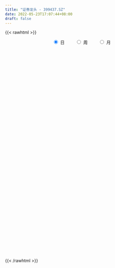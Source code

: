 ```yaml
---
title: "证券龙头 - 399437.SZ"
date: 2022-05-23T17:07:44+08:00
draft: false
---
```

{{< rawhtml >}}
    <div style="text-align: center">
        <label style="padding: 1rem;"><input style="margin-right: .5rem" type="radio" name="period" value="D" checked onclick="period_change(this)">日</label>
        <label style="padding: 1rem;"><input style="margin-right: .5rem" type="radio" name="period" value="W" onclick="period_change(this)">周</label>
        <label style="padding: 1rem;"><input style="margin-right: .5rem" type="radio" name="period" value="M" onclick="period_change(this)">月</label>
    </div>
    <div id="chart" style="height: 700px;"></div> 
    <script type="text/javascript">
        const D_v = [8968914.0,8289925.0,35845550.0,25135401.0,13879058.0,12384240.0,17373829.0,12715358.0,18247533.0,35932507.0,35433615.0,24171256.0,32696613.0,23789892.0,20826116.0,18268294.0,17825425.0,25461606.0,18700272.0,20130396.0,16063697.0,16022268.0,19989700.0,14502816.0,16221801.0,14226051.0,14693917.0,13289954.0,11468484.0,14119418.0,15115569.0,29184438.0,18382728.0,13934088.0,14641960.0,21763353.0,17193604.0,11204890.0,10997574.0,10505701.0,12392228.0,10515135.0,20800922.0,12986890.0,13771783.0,15148647.0,16569323.0,12815995.0,9328710.0,15678904.0,19015336.0,29146221.0,26889872.0,21262306.0,16997322.0,17379963.0,13837701.0,24875657.0,24553485.0,15547884.0,13675628.0,11809294.0,21257581.0,21384670.0,18891441.0,12971030.0,12408320.0,20676691.0,32742289.0,52985232.0,54185672.0,36844753.0,33536082.0,41140164.0,28922585.0,27567883.0,21992649.0,25164563.0,34195371.0,54266678.0,46959344.0,56760878.0,49972201.0,51341902.0,48547050.0,39097067.0,52230068.0,33342875.0,34224442.0,25491451.0,27746509.0,22218125.0,18006385.0,23676703.0,19686783.0,23906119.0,18790490.0,20085261.0,14837361.0,14716259.0,12864776.0,19049136.0,11432655.0,9573587.0,11921634.0,10675384.0,14177278.0,11011024.0,14199567.0,11888392.0,18678744.0,12869699.0,15566082.0,13103420.0,19510856.0,16890832.0,17629066.0,10812323.0,11213768.0,11783772.0,11703750.0,13143555.0,12264212.0,24622625.0,14864230.0,12986501.0,14409325.0,9518408.0,9959144.0,17045038.0,16650142.0,19438097.0,13291956.0,11308632.0,10097041.0,11158741.0,10782870.0,13296867.0,17046192.0,15253629.0,34906464.0,22397302.0,21334967.0,38196235.0,26652790.0,30129241.0,17247803.0,15391303.0,13808762.0,17107840.0,15901665.0,17647774.0,11998055.0,12722028.0,12057875.0,8928687.0,11677051.0,10682976.0,18158415.0,14261114.0,13762662.0,15530479.0,17913217.0,13569361.0,10698830.0,11984474.0,10430911.0,13005538.0,16500517.0,11277595.0,12960569.0,12526366.0,20663051.0,12518819.0,10747679.0,13340807.0,12742317.0,14258016.0,13467543.0,11750523.0,12933986.0,10283115.0,9726225.0,13410690.0,20288505.0,10118242.0,8664650.0,8852269.0,8560768.0,11450983.0,12950725.0,11722469.0,17013629.0,11023162.0,10388261.0,11177115.0,7683437.0,8498038.0,9866988.0,12640246.0,14018625.0,18599634.0,13843702.0,19735783.0,15377431.0,21172079.0,29298293.0,27043758.0,16610626.0,15089776.0,11397109.0,9761793.0,10458754.0,10359503.0,10280984.0,8972848.0,20022171.0,13833189.0,17483218.0,14318726.0,13859732.0,14064369.0,14478750.0,20193181.0,17696689.0,18378778.0,15804355.0,16355435.0,13060664.0,13637102.0,16170555.0,13649047.0,19980290.0,21652970.0,18503781.0,14745504.0,23917802.0,14956295.0,11699931.0,7377993.0,12577186.0,18349426.0,10721511.0,9666039.0,9415069.0,8389560.0,11824000.0,9953778.0,15580296.0,11764615.0]
const D_histogram = [0.0,-1.9404781766,25.1127356756,33.9428800205,37.5809817113,37.2899641988,39.3496321739,31.3828479859,32.2754389399,48.3139925905,54.48217864,55.1634478847,58.4636409771,57.3655534451,45.4754351167,26.7393152325,11.6642356087,3.7004646285,-0.0724182721,-2.9708620916,-10.9692876381,-14.9843748365,-24.2376390692,-36.5141602092,-46.7654558291,-50.3537782908,-47.4792658503,-44.5485330614,-41.6625814127,-36.2090835989,-29.652638254,-12.2051475157,-5.1488218059,-6.8312763864,-3.406072501,-11.7734738321,-28.5869404169,-38.1460108147,-39.9047703717,-38.5428230992,-36.8730458236,-32.8193263954,-19.2821364911,-11.9796170148,-11.3330325782,-4.4756851682,0.2598901905,2.4749708766,2.32313222,7.8394461279,18.0564681593,25.5011896986,17.4122505646,-2.0206113857,-17.6346725115,-21.377446788,-30.9337168167,-19.9951843482,-9.8803318244,-2.5549030293,-4.6569957948,-4.8966140298,4.6954320756,16.780331061,20.2142158795,19.1320408402,17.6551077933,19.2541968551,16.709422748,42.2185700317,48.8448961757,48.3498606994,46.8781157295,54.0178198942,47.6058793782,33.8039702361,21.2967076304,4.1902977423,2.1380563488,16.3373373067,31.6561775748,33.8247092538,45.6861972864,61.8464280545,67.6132578347,62.3443259864,60.3598163803,56.0716450559,34.0679084276,14.9002305467,-10.4808323684,-20.9450442406,-31.3562155338,-32.5022533466,-39.5869313186,-55.5231291063,-56.502843865,-62.9549772762,-65.7010728154,-59.8633878759,-57.0851968034,-66.571084161,-68.5259480997,-66.9857263201,-63.1935514968,-56.7714502517,-47.3060129664,-39.9012080083,-31.9531187106,-24.4043031263,-10.5490878303,-6.3487232312,-14.2348425163,-21.1845695098,-21.0027615278,-17.4673086541,-22.6582452099,-23.5048838903,-22.167348692,-20.6562607739,-13.9880669035,-5.1142786291,-0.1757071993,16.9224866398,25.4366522568,27.4090063127,21.4073128951,16.6133290628,8.5186200682,11.9057459844,16.6287373331,20.4537199194,21.1254737216,18.5339119072,13.1556839167,5.6568039865,1.1187531183,4.2572014157,10.4609738346,16.4946657839,26.3607823262,32.6920204647,40.8244746517,52.095907055,49.5339422096,48.3383951553,42.5054967156,37.9647745412,36.2153738675,26.8403281894,12.0104817049,6.1003073929,-2.6810018496,-8.4131974545,-15.4314649757,-18.5187452809,-16.4966701978,-20.8785735189,-15.3981673501,-11.0209554031,-10.3767388528,-14.5692520483,-26.0790421088,-30.9131246466,-32.6239784851,-32.3405843258,-28.9557603817,-28.4119192285,-37.882953733,-37.8404941259,-33.7292071595,-27.4868516331,-14.3844570673,-9.6014267912,-8.3464700176,-17.4902117032,-14.9119882738,-21.4734825515,-28.0226457033,-23.528801088,-13.7096306359,-5.5069112029,0.6007872248,5.4066376128,-11.0540697372,-19.5750935296,-22.806592948,-26.0683385604,-24.4538120717,-22.5015822655,-26.9826235497,-22.1663752083,-28.2120005755,-28.992706708,-27.5744235818,-20.3393264207,-15.598848174,-10.6496213299,-11.2054327351,-19.9081169004,-30.8419107096,-44.4756611771,-49.2884424344,-41.1496983491,-37.8875608651,-44.3093600572,-22.4860653336,-6.5767619182,9.7176163089,15.4713432714,20.5533716329,24.4846710162,23.8740011098,19.5238108662,18.7743510432,15.5923234494,28.4526493011,32.9659644487,41.5212867612,46.1830101458,40.8378003038,41.9354900373,30.4383941966,34.0707032044,31.3527000138,35.0553133902,34.9066277009,24.5863771115,14.4272511691,1.6793369041,-5.7356654464,-8.2945166949,-20.6634710809,-39.3342432238,-42.7039807926,-47.4668414321,-31.9382928597,-25.4544376003,-27.4801729834,-25.3955661213,-16.9814109384,-6.8327007015,1.1084667549,9.6500171565,12.5645344719,17.0957188383,22.1339073751,24.3126878279,31.5209323003,36.7903652634]
const D_fast = [0.0,-2.4255977208,30.9058000503,48.2216644003,61.255011519,70.2864850562,82.1835610748,82.0624888833,91.0239395722,119.1409913704,138.9297220799,153.4018532958,171.3179566325,184.5612574618,184.0399979125,171.9887068364,159.8296861149,152.7910312918,149.0000438231,145.3588844808,134.6181370247,126.8569561172,111.5442821172,90.1392209249,68.1965613478,52.0197943133,43.0244902913,34.8180898149,27.2883961104,23.6896230244,22.8329088058,37.2291126652,42.9982329235,39.6079592464,42.1816450066,30.8708752175,6.9106735284,-12.1848995731,-23.919851723,-32.1936102253,-39.7420944055,-43.8932065763,-35.1765507947,-30.8689355721,-33.0556092801,-27.317183162,-22.5166352558,-19.6828118505,-19.2538674521,-11.7776920122,2.953447059,16.773466023,13.0375895301,-6.9004252667,-26.9231545204,-36.0102904938,-53.2999897267,-47.3602533452,-39.7154837775,-33.0287807398,-36.295122454,-37.7588941964,-26.9929900721,-10.7130083214,-2.2255695331,1.4752656376,4.4121095391,10.8247478147,12.4573293945,48.5211191862,67.3586693742,78.9510990727,89.1988830351,109.8430421734,115.3325715019,109.9816549189,102.7985692208,86.7397337683,85.2220064619,103.5056217466,126.7385064084,137.3632154008,160.646252755,192.2680905368,214.9382347756,225.255384424,238.3608289129,248.0905688525,234.603809331,219.1611890868,191.1599180797,175.4594451473,157.2092199706,147.9376188211,130.9562080195,101.1392279552,86.0338022302,63.8429245,44.671560757,35.5433987275,24.0502905992,-2.0783677987,-21.1647187624,-36.3709285628,-48.3771416137,-56.1479029315,-58.5089688878,-61.0794659318,-61.1196563117,-59.671916509,-48.4539731706,-45.8407893793,-57.2856192935,-69.5314886645,-74.6003710644,-75.4317453542,-86.2872432125,-93.0101028655,-97.2144048401,-100.8673821155,-97.696204971,-90.1009863539,-85.2063417239,-63.8775262249,-49.0041975436,-40.1795919096,-40.8294571034,-41.47010867,-47.4351626476,-41.0716002352,-32.1914245533,-23.2530119871,-17.2998897545,-15.2579735921,-17.3472806034,-23.4319595371,-27.6903221257,-23.4875734743,-14.6685575967,-4.5111992015,11.9451129224,26.4493561771,44.787929027,69.083338194,78.904858901,89.7939106355,94.5873863747,99.5378578356,106.8423006287,104.177336998,92.3501109397,87.965013476,78.513453771,70.6779588025,59.8018250374,52.0848584119,49.9827659457,40.3812192448,42.0120835761,43.6340566724,41.6840885094,33.8492623018,15.8197117141,3.2573480147,-6.6095004451,-14.4112523672,-18.2653685185,-24.8245071725,-43.7662801102,-53.1839440345,-57.5049588581,-58.1343162399,-48.6280359409,-46.2453623626,-47.0770230934,-60.5933177048,-61.7430913439,-73.6729562595,-87.2277808371,-88.6161364938,-82.2243737006,-75.3983820684,-69.1404868344,-62.9829770433,-82.2072018275,-95.6219990023,-104.5551466578,-114.3339769102,-118.8329034395,-122.5060691996,-133.7327663712,-134.458111832,-147.556737343,-155.5856201525,-161.0609429218,-158.9106773659,-158.0699111626,-155.7830896511,-159.14025924,-172.8199726304,-191.464244117,-216.2169098787,-233.3518017447,-235.5004822466,-241.7102349789,-259.2093741854,-243.0075957951,-228.7424828593,-210.018700555,-200.3971377746,-190.1767665049,-180.1242993675,-174.7664689965,-174.2357065235,-170.2915785857,-169.5755253172,-149.6020371403,-136.8472308804,-117.9115868776,-101.7041109565,-96.8398707226,-85.2583084798,-89.1458057713,-76.9958209624,-71.8756491495,-59.4092074255,-50.8312361896,-55.0048925012,-61.5572056513,-73.8852856903,-82.7342044024,-87.3666848247,-104.9015069809,-133.4058399297,-147.4515726966,-164.0811436942,-156.5371683367,-156.4169224773,-165.3127011063,-169.5769857745,-165.4081833262,-156.9676482647,-148.7493641195,-137.7953094289,-131.7396584955,-122.9345444195,-112.3628790389,-104.1059266292,-89.0174490816,-74.5504248027]
const D_slow = [0.0,-0.4851195442,5.7930643747,14.2787843799,23.6740298077,32.9965208574,42.8339289009,50.6796408974,58.7485006323,70.82699878,84.4475434399,98.2384054111,112.8543156554,127.1957040167,138.5645627958,145.249391604,148.1654505061,149.0905666633,149.0724620953,148.3297465724,145.5874246628,141.8413309537,135.7819211864,126.6533811341,114.9620171768,102.3735726041,90.5037561416,79.3666228762,68.9509775231,59.8987066233,52.4855470598,49.4342601809,48.1470547294,46.4392356328,45.5877175076,42.6443490496,35.4976139453,25.9611112416,15.9849186487,6.3492128739,-2.869048582,-11.0738801808,-15.8944143036,-18.8893185573,-21.7225767018,-22.8414979939,-22.7765254463,-22.1577827271,-21.5769996721,-19.6171381401,-15.1030211003,-8.7277236756,-4.3746610345,-4.8798138809,-9.2884820088,-14.6328437058,-22.36627291,-27.365068997,-29.8351519531,-30.4738777105,-31.6381266592,-32.8622801666,-31.6884221477,-27.4933393824,-22.4397854126,-17.6567752025,-13.2429982542,-8.4294490404,-4.2520933535,6.3025491545,18.5137731984,30.6012383733,42.3207673056,55.8252222792,67.7266921237,76.1776846828,81.5018615904,82.549436026,83.0839501131,87.1682844398,95.0823288335,103.538506147,114.9600554686,130.4216624822,147.3249769409,162.9110584375,178.0010125326,192.0189237966,200.5359009035,204.2609585401,201.640750448,196.4044893879,188.5654355044,180.4398721678,170.5431393381,156.6623570615,142.5366460953,126.7979017762,110.3726335724,95.4067866034,81.1354874026,64.4927163623,47.3612293374,30.6147977573,14.8164098831,0.6235473202,-11.2029559214,-21.1782579235,-29.1665376011,-35.2676133827,-37.9048853403,-39.4920661481,-43.0507767772,-48.3469191546,-53.5976095366,-57.9644367001,-63.6289980026,-69.5052189751,-75.0470561481,-80.2111213416,-83.7081380675,-84.9867077248,-85.0306345246,-80.8000128646,-74.4408498004,-67.5885982223,-62.2367699985,-58.0834377328,-55.9537827158,-52.9773462197,-48.8201618864,-43.7067319065,-38.4253634761,-33.7918854993,-30.5029645201,-29.0887635235,-28.8090752439,-27.74477489,-25.1295314314,-21.0058649854,-14.4156694038,-6.2426642876,3.9634543753,16.987431139,29.3709166914,41.4555154802,52.0818896591,61.5730832944,70.6269267613,77.3370088086,80.3396292348,81.8647060831,81.1944556207,79.091156257,75.2332900131,70.6036036929,66.4794361434,61.2597927637,57.4102509262,54.6550120754,52.0608273622,48.4185143501,41.8987538229,34.1704726613,26.01447804,17.9293319586,10.6903918631,3.587412056,-5.8833263772,-15.3434499087,-23.7757516986,-30.6474646068,-34.2435788737,-36.6439355714,-38.7305530758,-43.1031060016,-46.8311030701,-52.199473708,-59.2051351338,-65.0873354058,-68.5147430647,-69.8914708655,-69.7412740593,-68.3896146561,-71.1531320904,-76.0469054728,-81.7485537098,-88.2656383498,-94.3790913678,-100.0044869342,-106.7501428216,-112.2917366236,-119.3447367675,-126.5929134445,-133.48651934,-138.5713509452,-142.4710629886,-145.1334683211,-147.9348265049,-152.91185573,-160.6223334074,-171.7412487017,-184.0633593103,-194.3507838975,-203.8226741138,-214.9000141281,-220.5215304615,-222.1657209411,-219.7363168639,-215.868481046,-210.7301381378,-204.6089703837,-198.6404701063,-193.7595173897,-189.0659296289,-185.1678487666,-178.0546864413,-169.8131953291,-159.4328736388,-147.8871211023,-137.6776710264,-127.1937985171,-119.5841999679,-111.0665241668,-103.2283491633,-94.4645208158,-85.7378638906,-79.5912696127,-75.9844568204,-75.5646225944,-76.998538956,-79.0721681297,-84.2380358999,-94.0715967059,-104.747591904,-116.6143022621,-124.598875477,-130.9624848771,-137.8325281229,-144.1814196532,-148.4267723878,-150.1349475632,-149.8578308745,-147.4453265854,-144.3041929674,-140.0302632578,-134.496786414,-128.418614457,-120.538381382,-111.3407900661]
const D_data = [['2021-05-12', 5879.3059, 5914.2136, 5860.3343, 5920.4824],['2021-05-13', 5867.8896, 5883.807, 5864.0875, 5929.9123],['2021-05-14', 5914.0211, 6325.1162, 5914.0211, 6359.5754],['2021-05-17', 6229.3219, 6219.2361, 6175.2088, 6290.2232],['2021-05-18', 6204.2064, 6219.4407, 6189.5636, 6317.5617],['2021-05-19', 6200.0649, 6213.4013, 6189.3776, 6303.1337],['2021-05-20', 6216.3789, 6283.8786, 6209.3405, 6356.337],['2021-05-21', 6286.5068, 6177.2551, 6167.5405, 6297.1464],['2021-05-24', 6227.6043, 6302.5056, 6227.6043, 6370.8378],['2021-05-25', 6300.9844, 6579.9621, 6295.5425, 6621.7964],['2021-05-26', 6620.7987, 6568.8985, 6560.1361, 6696.7864],['2021-05-27', 6551.0568, 6575.8105, 6518.8361, 6639.3179],['2021-05-28', 6571.5839, 6680.1792, 6552.2932, 6788.51],['2021-05-31', 6667.5583, 6694.7057, 6610.9838, 6704.5058],['2021-06-01', 6643.8743, 6584.4691, 6522.8931, 6644.077],['2021-06-02', 6589.4857, 6464.8085, 6447.5325, 6625.8866],['2021-06-03', 6475.7151, 6455.3172, 6455.3172, 6582.8855],['2021-06-04', 6424.3841, 6509.3344, 6419.3084, 6641.3073],['2021-06-07', 6512.925, 6552.7686, 6487.8677, 6628.0539],['2021-06-08', 6527.7657, 6565.6427, 6521.7355, 6653.4202],['2021-06-09', 6571.9215, 6487.5267, 6461.0621, 6590.0352],['2021-06-10', 6479.2806, 6514.9554, 6479.2135, 6602.479],['2021-06-11', 6526.8223, 6417.3484, 6402.8601, 6547.2693],['2021-06-15', 6403.1047, 6315.3479, 6310.4642, 6411.9393],['2021-06-16', 6299.9354, 6263.3863, 6231.009, 6352.4259],['2021-06-17', 6259.8498, 6285.8496, 6249.1905, 6324.2898],['2021-06-18', 6277.9654, 6339.3974, 6261.2321, 6378.961],['2021-06-21', 6347.1182, 6331.0174, 6317.2765, 6410.9231],['2021-06-22', 6356.9471, 6322.1999, 6294.1816, 6379.7429],['2021-06-23', 6323.3295, 6354.9374, 6285.064, 6393.323],['2021-06-24', 6356.5568, 6382.9272, 6348.0065, 6450.7036],['2021-06-25', 6401.3461, 6575.0699, 6372.5776, 6637.5869],['2021-06-28', 6590.235, 6511.3171, 6485.2382, 6590.235],['2021-06-29', 6501.8359, 6418.2992, 6411.4295, 6519.3369],['2021-06-30', 6431.9344, 6489.5178, 6402.3957, 6511.9878],['2021-07-01', 6598.0117, 6328.4779, 6306.6403, 6624.7439],['2021-07-02', 6293.2451, 6143.6177, 6138.9761, 6293.2451],['2021-07-05', 6136.2067, 6140.5517, 6088.8403, 6174.1262],['2021-07-06', 6152.9923, 6179.2508, 6112.4308, 6187.9956],['2021-07-07', 6136.6046, 6187.3702, 6133.1408, 6212.1979],['2021-07-08', 6225.9937, 6169.4056, 6156.354, 6253.8622],['2021-07-09', 6139.3093, 6185.8279, 6131.7612, 6209.858],['2021-07-12', 6270.5178, 6329.5968, 6226.3325, 6376.7768],['2021-07-13', 6307.9602, 6292.9606, 6259.8802, 6340.8729],['2021-07-14', 6283.2405, 6218.8323, 6208.5141, 6293.7965],['2021-07-15', 6213.8345, 6307.5216, 6201.1443, 6321.3505],['2021-07-16', 6344.7775, 6307.4379, 6289.8576, 6398.1614],['2021-07-19', 6269.8004, 6292.597, 6227.1875, 6303.4058],['2021-07-20', 6239.5703, 6267.3301, 6236.2325, 6315.6461],['2021-07-21', 6284.4034, 6354.0859, 6284.4034, 6421.407],['2021-07-22', 6351.6625, 6463.642, 6333.5846, 6478.8149],['2021-07-23', 6457.6929, 6492.6269, 6386.5781, 6661.9413],['2021-07-26', 6493.4976, 6312.4589, 6306.2535, 6535.4415],['2021-07-27', 6334.5002, 6101.0758, 6092.6249, 6348.6645],['2021-07-28', 6085.8192, 6044.9106, 6023.2427, 6149.1815],['2021-07-29', 6130.3316, 6123.8025, 6076.9455, 6179.8555],['2021-07-30', 6081.1947, 5991.1681, 5980.6336, 6081.1947],['2021-08-02', 5972.5309, 6227.8222, 5914.7318, 6324.4499],['2021-08-03', 6183.722, 6258.5524, 6173.5862, 6400.0084],['2021-08-04', 6243.5426, 6261.6188, 6204.6009, 6277.4677],['2021-08-05', 6240.2013, 6150.2815, 6138.8033, 6285.1395],['2021-08-06', 6149.8589, 6158.8272, 6129.8354, 6207.4944],['2021-08-09', 6137.5445, 6302.7677, 6133.275, 6358.4569],['2021-08-10', 6275.1662, 6397.2562, 6242.1509, 6403.629],['2021-08-11', 6389.0044, 6342.2292, 6331.3334, 6438.6846],['2021-08-12', 6329.3486, 6304.9451, 6284.6756, 6363.0609],['2021-08-13', 6288.675, 6305.6238, 6257.3061, 6355.2494],['2021-08-16', 6328.1966, 6357.7971, 6322.7072, 6456.1511],['2021-08-17', 6330.6467, 6316.8278, 6306.968, 6568.8694],['2021-08-18', 6310.8121, 6754.6585, 6309.9611, 6777.9828],['2021-08-19', 6784.0184, 6643.5343, 6639.5937, 6892.4672],['2021-08-20', 6603.3863, 6613.4647, 6513.7519, 6697.7115],['2021-08-23', 6672.4785, 6639.3525, 6594.3273, 6741.8897],['2021-08-24', 6643.0714, 6810.2366, 6598.5226, 6879.4916],['2021-08-25', 6726.035, 6691.9885, 6655.7974, 6773.9732],['2021-08-26', 6664.2775, 6587.472, 6584.7324, 6717.8953],['2021-08-27', 6584.0542, 6565.6922, 6549.5837, 6680.9354],['2021-08-30', 6592.2679, 6449.6169, 6415.5009, 6601.4392],['2021-08-31', 6418.2248, 6600.7032, 6382.1871, 6659.4409],['2021-09-01', 6571.3054, 6856.9822, 6548.2162, 7010.0759],['2021-09-02', 6826.9334, 6983.4383, 6808.746, 7010.6197],['2021-09-03', 7266.3111, 6906.552, 6902.9952, 7284.9804],['2021-09-06', 6899.835, 7113.695, 6897.5087, 7188.8112],['2021-09-07', 7060.3103, 7304.3741, 6995.4551, 7340.8746],['2021-09-08', 7276.3106, 7305.4558, 7260.8593, 7495.5228],['2021-09-09', 7193.6172, 7242.8409, 7132.0338, 7260.8062],['2021-09-10', 7276.1864, 7337.9772, 7260.203, 7583.6603],['2021-09-13', 7321.0424, 7365.2838, 7319.6401, 7487.232],['2021-09-14', 7366.1159, 7136.0992, 7113.5506, 7377.3423],['2021-09-15', 7150.6494, 7108.489, 7047.0796, 7198.1661],['2021-09-16', 7123.356, 6940.4504, 6924.0219, 7139.3586],['2021-09-17', 6951.7487, 7045.9548, 6929.9378, 7066.3779],['2021-09-22', 6919.5381, 6996.4419, 6918.3766, 7041.812],['2021-09-23', 7043.0911, 7081.9175, 6991.3407, 7155.4555],['2021-09-24', 7078.2673, 6981.2377, 6974.7886, 7135.3446],['2021-09-27', 6963.0559, 6792.9503, 6753.943, 7034.0206],['2021-09-28', 6818.338, 6910.8868, 6814.5143, 6962.4358],['2021-09-29', 6855.2476, 6793.3557, 6699.6248, 6855.2476],['2021-09-30', 6812.8767, 6780.0955, 6733.7402, 6817.044],['2021-10-08', 6846.4977, 6860.3393, 6806.0544, 6903.8908],['2021-10-11', 6866.7382, 6810.9942, 6799.2164, 6918.6985],['2021-10-12', 6772.3159, 6599.7673, 6512.6267, 6772.3159],['2021-10-13', 6584.2746, 6616.8301, 6529.3605, 6661.1838],['2021-10-14', 6617.7491, 6610.6411, 6551.1617, 6637.8872],['2021-10-15', 6568.1857, 6604.2855, 6557.7232, 6648.9649],['2021-10-18', 6615.9404, 6617.8806, 6568.1763, 6642.4104],['2021-10-19', 6602.4011, 6656.5818, 6599.8854, 6719.4251],['2021-10-20', 6672.5347, 6639.1894, 6630.5785, 6697.3342],['2021-10-21', 6646.1561, 6655.2059, 6591.8033, 6720.0084],['2021-10-22', 6660.4354, 6665.0177, 6623.155, 6719.6904],['2021-10-25', 6674.4686, 6782.8992, 6617.4757, 6808.1925],['2021-10-26', 6738.4714, 6698.5591, 6697.8418, 6792.8653],['2021-10-27', 6674.8497, 6522.8761, 6516.1104, 6674.8497],['2021-10-28', 6504.1977, 6473.5863, 6454.9915, 6560.8692],['2021-10-29', 6448.1226, 6520.3831, 6356.0247, 6562.0673],['2021-11-01', 6489.6608, 6549.0877, 6487.562, 6606.4925],['2021-11-02', 6527.4153, 6410.3956, 6352.8514, 6562.7476],['2021-11-03', 6414.0692, 6420.4095, 6387.9286, 6464.89],['2021-11-04', 6460.3281, 6420.4465, 6403.7735, 6504.1159],['2021-11-05', 6396.9788, 6402.0583, 6380.9063, 6466.066],['2021-11-08', 6391.9697, 6463.2791, 6382.9572, 6506.2572],['2021-11-09', 6474.9228, 6513.3885, 6445.6193, 6528.0608],['2021-11-10', 6486.7493, 6487.2789, 6428.1239, 6521.0433],['2021-11-11', 6480.792, 6694.4061, 6480.792, 6728.073],['2021-11-12', 6680.7079, 6662.2491, 6609.386, 6702.2046],['2021-11-15', 6669.9664, 6619.7939, 6598.1597, 6695.486],['2021-11-16', 6605.841, 6519.2372, 6506.4993, 6634.0977],['2021-11-17', 6518.0284, 6511.756, 6502.6194, 6554.7472],['2021-11-18', 6498.7697, 6437.3476, 6434.3602, 6498.7697],['2021-11-19', 6429.4711, 6568.9283, 6426.1913, 6608.229],['2021-11-22', 6549.1706, 6611.881, 6541.3763, 6654.3791],['2021-11-23', 6602.8906, 6632.1156, 6598.4911, 6723.3841],['2021-11-24', 6619.7028, 6615.6324, 6589.4378, 6660.2839],['2021-11-25', 6614.9267, 6580.2897, 6571.7915, 6631.9566],['2021-11-26', 6571.9218, 6531.8645, 6531.6991, 6587.3874],['2021-11-29', 6453.9706, 6473.6305, 6447.5858, 6502.5304],['2021-11-30', 6501.0291, 6476.6617, 6454.0328, 6548.062],['2021-12-01', 6463.1809, 6567.2136, 6463.1809, 6581.056],['2021-12-02', 6547.8227, 6633.1339, 6539.1147, 6669.9679],['2021-12-03', 6639.5006, 6671.7528, 6578.9037, 6694.1229],['2021-12-06', 6719.7041, 6777.6402, 6719.587, 6977.5803],['2021-12-07', 6862.3986, 6799.5432, 6749.1498, 6866.674],['2021-12-08', 6826.795, 6890.7564, 6751.1833, 6894.642],['2021-12-09', 6876.2729, 7021.604, 6865.054, 7142.5533],['2021-12-10', 6938.3168, 6915.9772, 6898.3457, 6972.9554],['2021-12-13', 7043.284, 6967.29, 6950.3029, 7166.3296],['2021-12-14', 6921.3004, 6933.2613, 6903.6215, 7002.7706],['2021-12-15', 6937.5899, 6961.7527, 6933.1734, 7036.2065],['2021-12-16', 6980.1107, 7018.9181, 6937.0411, 7022.4052],['2021-12-17', 7018.09, 6929.034, 6929.034, 7051.5754],['2021-12-20', 6901.8027, 6821.8275, 6811.0611, 6958.9922],['2021-12-21', 6820.6544, 6896.2103, 6800.8297, 6916.4815],['2021-12-22', 6886.4529, 6833.3626, 6827.204, 6892.2103],['2021-12-23', 6845.6316, 6839.1831, 6785.9874, 6875.7191],['2021-12-24', 6838.4174, 6789.8956, 6787.5008, 6896.9117],['2021-12-27', 6806.4103, 6808.5202, 6776.2192, 6837.3298],['2021-12-28', 6833.2028, 6865.4013, 6791.145, 6865.8307],['2021-12-29', 6865.4415, 6772.825, 6771.575, 6865.4415],['2021-12-30', 6766.016, 6893.3387, 6755.7264, 6931.8985],['2021-12-31', 6905.286, 6903.6556, 6881.6124, 6946.2575],['2022-01-04', 6913.5927, 6869.5147, 6815.2562, 6913.5927],['2022-01-05', 6863.3975, 6796.4059, 6783.1143, 6892.5018],['2022-01-06', 6758.6194, 6652.1774, 6645.6368, 6773.8812],['2022-01-07', 6679.9555, 6674.0351, 6669.1977, 6735.464],['2022-01-10', 6680.4782, 6674.1928, 6658.1085, 6725.8312],['2022-01-11', 6664.6863, 6672.3546, 6653.3256, 6748.8047],['2022-01-12', 6682.5234, 6698.6061, 6643.6423, 6715.102],['2022-01-13', 6737.7353, 6651.6262, 6651.6262, 6763.423],['2022-01-14', 6577.1708, 6475.0513, 6470.5812, 6587.5353],['2022-01-17', 6460.5203, 6536.7771, 6460.5203, 6576.7784],['2022-01-18', 6536.748, 6567.5073, 6519.0585, 6613.7165],['2022-01-19', 6584.3836, 6593.8414, 6564.0668, 6659.0403],['2022-01-20', 6587.9783, 6710.8857, 6579.1998, 6757.2246],['2022-01-21', 6686.3119, 6640.4421, 6629.8697, 6705.5236],['2022-01-24', 6610.8657, 6600.0089, 6593.3353, 6657.1272],['2022-01-25', 6571.4181, 6432.0153, 6430.7702, 6593.7494],['2022-01-26', 6455.3838, 6541.6952, 6427.4418, 6556.0997],['2022-01-27', 6530.8884, 6394.6178, 6387.5422, 6530.8884],['2022-01-28', 6441.6112, 6331.342, 6331.0511, 6514.1202],['2022-02-07', 6434.2835, 6434.6046, 6384.817, 6469.7805],['2022-02-08', 6424.4682, 6515.7061, 6378.48, 6516.3353],['2022-02-09', 6502.0281, 6526.7522, 6486.9927, 6544.0655],['2022-02-10', 6524.2449, 6527.3872, 6483.4676, 6543.0205],['2022-02-11', 6505.9954, 6533.2373, 6498.7384, 6634.499],['2022-02-14', 6474.467, 6222.7748, 6188.5787, 6478.2739],['2022-02-15', 6197.9003, 6231.6762, 6182.4281, 6235.2857],['2022-02-16', 6263.6041, 6237.785, 6224.518, 6300.4746],['2022-02-17', 6224.0571, 6188.0002, 6183.1371, 6256.789],['2022-02-18', 6155.4944, 6211.3116, 6152.6665, 6219.791],['2022-02-21', 6216.7946, 6192.4756, 6157.2902, 6222.7383],['2022-02-22', 6138.9303, 6070.3158, 6048.267, 6149.2043],['2022-02-23', 6080.914, 6152.3806, 6070.4309, 6152.9496],['2022-02-24', 6104.7088, 5976.0956, 5917.7843, 6137.219],['2022-02-25', 6028.3345, 5983.0155, 5970.2614, 6069.1997],['2022-02-28', 5971.3668, 5971.007, 5904.9659, 5995.2553],['2022-03-01', 5984.8525, 6028.7289, 5970.9768, 6035.1119],['2022-03-02', 5984.5492, 5995.4483, 5975.3024, 6010.6634],['2022-03-03', 6011.3337, 5993.2763, 5973.1215, 6041.8335],['2022-03-04', 5951.6649, 5906.4772, 5887.7692, 5958.6573],['2022-03-07', 5879.8297, 5745.2301, 5725.5965, 5879.8297],['2022-03-08', 5748.5352, 5621.1766, 5620.7904, 5786.32],['2022-03-09', 5643.8663, 5466.6456, 5274.4873, 5655.6398],['2022-03-10', 5585.2256, 5464.0659, 5462.2654, 5593.2094],['2022-03-11', 5388.8259, 5572.0838, 5302.4534, 5611.1194],['2022-03-14', 5483.8492, 5481.7003, 5474.3454, 5602.6175],['2022-03-15', 5433.9815, 5288.7947, 5288.7947, 5548.9822],['2022-03-16', 5350.8458, 5626.7322, 5275.1602, 5667.1435],['2022-03-17', 5699.6109, 5611.7156, 5596.0985, 5742.6457],['2022-03-18', 5603.3894, 5673.6503, 5563.0627, 5684.8316],['2022-03-21', 5640.8569, 5580.3665, 5549.1785, 5642.2201],['2022-03-22', 5549.4866, 5585.3605, 5545.362, 5643.3806],['2022-03-23', 5592.2738, 5583.8286, 5564.2096, 5609.036],['2022-03-24', 5546.2024, 5526.5312, 5510.7513, 5571.3222],['2022-03-25', 5524.1743, 5455.5965, 5454.1754, 5572.1129],['2022-03-28', 5396.8119, 5474.9353, 5388.315, 5511.0057],['2022-03-29', 5483.1995, 5420.8472, 5407.9593, 5499.59],['2022-03-30', 5463.5811, 5639.9714, 5463.5811, 5645.7414],['2022-03-31', 5599.9277, 5582.3221, 5579.8957, 5636.9841],['2022-04-01', 5552.3918, 5674.8739, 5548.9249, 5698.4064],['2022-04-06', 5630.4801, 5675.2266, 5624.0614, 5685.1601],['2022-04-07', 5652.2969, 5562.4936, 5562.4936, 5707.0728],['2022-04-08', 5574.6391, 5646.0687, 5522.1401, 5668.9531],['2022-04-11', 5615.6605, 5471.4089, 5453.7045, 5615.6605],['2022-04-12', 5461.0518, 5649.1633, 5448.7681, 5702.6572],['2022-04-13', 5595.1743, 5583.0187, 5573.1196, 5684.2915],['2022-04-14', 5634.0102, 5678.7391, 5613.6389, 5723.8307],['2022-04-15', 5638.3493, 5655.3448, 5625.8897, 5732.2289],['2022-04-18', 5562.9096, 5511.5155, 5457.9123, 5562.9096],['2022-04-19', 5490.1006, 5462.511, 5441.6056, 5524.4974],['2022-04-20', 5455.0699, 5363.5289, 5350.7672, 5471.2132],['2022-04-21', 5333.5227, 5363.1257, 5332.2945, 5464.7059],['2022-04-22', 5326.6563, 5380.1441, 5325.6211, 5428.6815],['2022-04-25', 5252.6654, 5193.3492, 5188.7598, 5372.6193],['2022-04-26', 5192.2485, 4993.2581, 4965.545, 5201.6184],['2022-04-27', 4925.7992, 5078.0801, 4917.2111, 5108.8227],['2022-04-28', 5029.9909, 4986.5012, 4936.9165, 5057.922],['2022-04-29', 5103.5137, 5220.9563, 5019.4972, 5254.9997],['2022-05-05', 5106.7748, 5126.0086, 5091.0638, 5165.7887],['2022-05-06', 5034.2823, 4990.9674, 4985.8848, 5062.5332],['2022-05-09', 4965.9855, 5001.2647, 4963.3186, 5030.9855],['2022-05-10', 4948.4665, 5071.1797, 4938.8675, 5097.505],['2022-05-11', 5070.8991, 5112.4145, 5060.5531, 5227.5102],['2022-05-12', 5076.6287, 5110.1145, 5068.8141, 5169.6206],['2022-05-13', 5135.4632, 5145.4662, 5092.7488, 5172.2279],['2022-05-16', 5191.7271, 5094.1086, 5080.6172, 5194.9458],['2022-05-17', 5094.8137, 5126.1919, 5060.3756, 5145.3217],['2022-05-18', 5142.8812, 5154.6744, 5120.3912, 5196.3011],['2022-05-19', 5091.2034, 5138.3005, 5071.4604, 5139.6047],['2022-05-20', 5164.388, 5231.478, 5161.1054, 5249.717],['2022-05-23', 5219.2943, 5251.9253, 5182.4566, 5265.4579]]
const W_v = [63523671.0,80277464.0,54194010.0,92703684.0,56376799.0,35030244.0,47790668.0,125641734.0,59036156.0,55403873.0,61847639.0,36172893.0,40452853.0,38859242.0,30489905.0,37711416.0,44052728.0,41764283.0,59541770.0,34444156.0,37499344.0,26979589.0,26944756.0,28755527.0,35865338.0,44475811.0,88651102.0,88822684.0,64627607.0,60234001.0,21187210.0,14915524.0,38709985.0,37161034.0,36140170.0,41320268.0,35012614.0,25913997.0,33303163.0,32530061.0,28729657.0,23554421.0,28932698.0,23324690.0,22349400.0,28161358.0,29762949.0,24141477.0,32058487.0,31603833.0,28597249.0,26846763.0,22905723.0,38494654.0,23995638.0,24299454.0,23071130.0,23334544.0,20903460.0,17995388.0,19203676.0,27423052.0,19821828.0,27282575.0,27402141.0,111375942.0,99029340.0,61033899.0,97131627.0,83496931.0,50480550.0,48571476.0,37127643.0,36101512.0,34402773.0,51303368.0,94871811.0,60193792.0,49650341.0,44223003.0,70990690.0,148935547.0,262015543.0,291821327.0,178243352.0,161753694.0,133211592.0,173345603.0,141056120.0,97800020.0,101707900.0,38246877.0,99924202.0,66187381.0,52910463.0,56844815.0,40363918.0,72813339.0,105731784.0,80398281.0,65535424.0,54358341.0,68695326.0,47533025.0,48410412.0,51915342.0,39126527.0,64543924.0,47578509.0,85182800.0,75473568.0,60998654.0,48507834.0,6953483.0,33056983.0,43280457.0,37221906.0,41539473.0,43925801.0,33020221.0,29876596.0,25213942.0,37455466.0,57218366.0,131456718.0,106775049.0,119468077.0,94485130.0,62807969.0,68357774.0,95763576.0,85308330.0,161978173.0,157626275.0,160917117.0,125574694.0,91210182.0,65109288.0,49967281.0,59280324.0,67566151.0,46601075.0,43480176.0,42904300.0,49025878.0,48168851.0,43561604.0,75283947.0,63374279.0,85945040.0,82072940.0,195596049.0,336041244.0,252284195.0,197612892.0,133966970.0,163613542.0,116961640.0,131935651.0,95725781.0,101025060.0,78697015.0,67904885.0,112534694.0,43168260.0,14411316.0,87889611.0,65204844.0,65185174.0,79627431.0,93519058.0,63647566.0,82800311.0,150177325.0,79955208.0,55277322.0,61885664.0,75607005.0,127598498.0,130575550.0,96042940.0,85179050.0,67371506.0,41477540.0,31262814.0,77749946.0,70700722.0,76825156.0,52733100.0,72016806.0,48353180.0,39746297.0,47575041.0,58650351.0,71982777.0,29102670.0,79832697.0,81487886.0,146481524.0,106171333.0,90906333.0,59644585.0,83177863.0,85915733.0,55615528.0,79277565.0,85985166.0,96367164.0,90461948.0,86913042.0,197434637.0,153159363.0,217346834.0,241188288.0,143023402.0,61369871.0,77619231.0,14716259.0,64841788.0,61951645.0,79728801.0,68329761.0,76598372.0,63918416.0,70785868.0,67538299.0,143487758.0,93684949.0,70327397.0,63708243.0,60775719.0,62620270.0,69946400.0,64556362.0,58104539.0,56484434.0,64160968.0,47613839.0,78837990.0,109502187.0,57066935.0,70592410.0,42242827.0,86551753.0,72872803.0,98800347.0,26656226.0,58692155.0,55162703.0,11764615.0]
const W_histogram = [0.0,3.5354539031,2.7472559081,11.422195978,-3.0252444643,-7.8902727498,-1.1495071518,28.9019091959,34.2456908335,39.4548896476,39.466357775,36.4796609712,29.2547980351,8.9070226502,-5.5935748708,-27.7714874222,-29.210694463,-39.2115797447,-42.0339022344,-44.6988510779,-49.9157032212,-64.8650273986,-76.7645034299,-83.9572847777,-72.3448451713,-59.475772638,-20.2003457815,13.8695703443,11.5546370292,-38.7554178061,-65.9487249241,-73.0600390828,-73.2263587606,-57.3818276266,-52.2267278665,-61.4015649597,-50.4806450536,-37.9329193081,-27.0941448265,-28.4756599536,-18.072439205,-1.6498736635,10.2737076824,17.3369969886,13.0490590311,0.3347343306,-10.5871054025,-19.9800918359,-48.8501548795,-57.4229444483,-65.8747819713,-61.3623499613,-50.3546251073,-35.2205985198,-38.5401938954,-30.7583354871,-29.4324629872,-16.9505005256,-7.4935224439,-1.2044451664,3.3275835563,20.8392120585,32.7849704109,9.0296614044,-1.7209403154,24.365731318,59.931942993,70.1815850952,97.821782215,96.4921430133,95.4977620912,92.9155270974,81.9061386175,63.8311022466,45.7019939992,55.8810925432,61.2462572035,67.2186677615,65.7407391999,66.4520727689,74.1086178275,131.2758801636,183.5318963171,209.5566988682,207.7204915088,207.4334901948,194.8210853537,201.8171123213,170.1221312314,139.2027900687,94.989859018,46.300005656,-16.2996738345,-78.357341435,-112.6933721899,-130.2765682733,-138.5557460939,-133.5825782546,-90.4384912714,-64.5203031936,-49.2528543103,-44.7647488993,-35.0502620193,-32.1184332185,-50.7785127959,-75.6960448199,-84.7636635481,-69.2251652377,-63.1527740734,-27.461703679,10.2291540038,14.0372798887,5.5362123384,-9.3571876411,-11.0374266655,-23.3296620729,-28.8310387428,-31.8904259996,-34.2323025522,-47.1321257557,-53.2370362972,-53.9403802043,-41.1641322836,-20.2770855417,10.1729931918,24.8500800019,55.4086267423,68.4602065974,70.3433587905,51.9564285533,16.4813804781,0.6369564935,29.6519012157,15.8210056292,34.8230853315,23.8479590758,-7.6838333763,-32.4630846186,-51.4047629928,-56.1992953743,-51.8133589508,-59.3004077294,-48.6052443165,-35.1427818985,-33.0808743005,-43.9179451093,-47.6713265464,-34.3656892329,-27.710883173,-3.0181827565,26.171065173,109.3289558341,201.2139692534,203.8643531128,185.894081221,184.5769152909,179.4310223878,159.3900844631,145.8173140755,125.7737864857,94.6433518131,43.7858908111,24.0452149295,4.6982034091,-15.8816414767,-24.7338808963,-25.2336278012,-38.2733595538,-68.6524814903,-72.2217026052,-81.3906536025,-79.580337115,-67.4716046362,-49.4360300941,-66.841014907,-74.0392126134,-88.3945936493,-67.2939460998,-44.0169864968,-29.7523210698,-16.283144377,-33.9638072772,-62.6682140728,-64.8797351724,-55.9261884956,-75.0774444322,-84.8840320785,-101.1821795476,-115.4063089653,-109.8098794093,-103.2920939162,-98.3434609923,-93.8850116645,-78.5241865231,-66.0863303686,-62.8582383909,-27.660180432,-12.163713146,31.7311430413,48.0538394852,51.1622376107,46.6042940109,57.3886693495,34.5188379782,21.9034285744,21.393800205,32.5072588709,6.4289083664,1.0934110389,7.704939697,31.7179554142,42.6123760872,69.4176952474,110.4119334915,111.7301387668,102.3625103636,77.8486389547,62.9064178635,33.1417140478,15.7878859574,-6.0193425101,-27.7819558355,-24.156471095,-27.3134991975,-30.903735018,-23.2141854562,-2.1463878587,11.4545435346,9.9235552203,15.105197006,2.2743859586,-19.2236904131,-21.7299256843,-42.4324357372,-40.7475137627,-58.4550701567,-81.2807436654,-96.2477107859,-121.7407419263,-124.3955051402,-132.7104157301,-115.9251863064,-99.8554198725,-82.4186451884,-83.0059167808,-87.2666661227,-97.9259870432,-87.2767295385,-68.001678589,-48.3597610776]
const W_fast = [0.0,4.4193173789,4.3179333609,15.8484224253,0.644670867,-6.192925606,0.2604632041,37.5373568507,51.4425611967,66.5154824227,76.3935399939,82.5267584329,82.6155950055,64.4945752831,48.5955840444,19.4747996376,10.732918981,-9.0708612369,-22.4016592852,-36.2413208982,-53.9370988468,-85.1026798738,-116.1932817626,-144.3753843049,-150.8491559912,-152.8490266174,-118.6236862063,-81.0863774945,-80.5126515522,-140.511560839,-184.1920491881,-209.5683731175,-228.0412824854,-226.5422082581,-234.4437904646,-258.9690187977,-260.668260155,-257.6037642366,-253.5385259616,-262.0389560771,-256.1538451297,-240.1437480041,-225.6517397377,-214.2542011843,-215.279874384,-227.9105155018,-241.4791315856,-255.8671409779,-296.9497427414,-319.8782684222,-344.798801438,-355.6269569184,-357.2078883412,-350.8790113837,-363.8336552331,-363.7413806966,-369.7736239434,-361.5292866133,-353.9456891425,-347.9577231567,-342.5937985449,-319.872367028,-299.7303660729,-321.2282597283,-332.4090965269,-300.230992064,-249.6817946408,-221.8867562649,-169.7911135912,-146.9977170396,-124.1176574389,-103.4710106584,-94.0038644839,-96.1211252932,-102.8247350407,-78.675363361,-57.9986343998,-35.2215569014,-20.2643006631,-2.9399489019,23.2437506136,113.2299829906,211.3689732234,289.7829504915,339.8768660094,391.4482372441,427.5411037414,484.9914087893,495.8269605073,499.7083168617,479.2428505655,442.1279986176,375.4534006684,293.8063977092,231.2970239068,181.1446857551,138.226571411,109.8040946866,130.338558852,140.1266711314,143.0809064372,136.3778246233,137.3297459985,132.2319664947,100.8772587183,57.0357154893,26.7771808741,25.0093878751,15.2935855211,44.1192299957,84.3673761795,91.6848220366,84.5678075709,67.335110681,62.8955149903,44.7708640647,32.0617277091,21.0297339523,10.1297817617,-14.5530728807,-33.9672424965,-48.1556814548,-45.6704666049,-29.8526912484,3.140635783,24.0302425936,68.4409460196,98.6075775241,118.0765694148,112.6787463159,81.3240433602,65.638858499,102.0667785252,92.191134346,119.8989853811,114.8858488943,81.4330980982,48.5380757012,16.7452065788,-2.0991496462,-10.6665529604,-32.9787036715,-34.4348513377,-29.7580843943,-35.9663953714,-57.7829524576,-73.4541655312,-68.7399505259,-69.0128652594,-45.0747105319,-9.3426963091,101.1474333105,243.3359390431,296.9524111808,325.4556595942,370.2827224869,409.9945851807,429.8011683718,452.6827265031,464.0826455346,456.6130488154,416.7020605161,402.9726883669,384.8002276988,360.2499724437,345.2142628001,338.4061089448,315.7980373039,268.2557949948,246.6311482285,217.1145338307,199.0297660394,194.2705973592,199.9471643777,165.8319258381,140.1239249784,103.6698955302,107.9470565547,120.2197695334,127.046354693,136.4447452916,110.2731305721,65.9016702583,47.4702153656,42.4422149184,4.5215978739,-26.5059977921,-68.0996901481,-111.1753968072,-133.0314371035,-152.3366750894,-171.9739074136,-190.9867110019,-195.2569324912,-199.3406589289,-211.8271265489,-183.544113698,-171.0885746986,-119.2609327509,-90.9247764357,-75.0258189075,-67.9326890047,-42.8011463286,-57.0412682054,-64.1808204656,-59.3419987837,-40.1017254001,-64.572848813,-69.6349933808,-61.0972297984,-29.1547252277,-7.6072105329,36.5525324391,105.1497540561,134.4004940232,150.6234932108,145.5717815406,146.3561649153,124.8768896115,111.4700330105,88.1579689155,59.4498666312,57.0362335979,47.050830696,35.7346611211,37.6206643188,58.1518649516,74.6164322286,75.5663327193,84.5242737565,72.2620591988,45.9580602239,38.0193435316,6.7087245444,-1.7932319219,-34.114555855,-77.26041528,-116.2893100971,-172.217526719,-205.971166218,-247.4636807403,-259.6597478933,-268.5538364275,-271.7217230405,-293.0604738281,-319.1378897006,-354.278707382,-365.4486322618,-363.1740009596,-355.6220237176]
const W_slow = [0.0,0.8838634758,1.5706774528,4.4262264473,3.6699153313,1.6973471438,1.4099703559,8.6354476548,17.1968703632,27.0605927751,36.9271822189,46.0470974617,53.3607969704,55.587552633,54.1891589153,47.2462870597,39.943613444,30.1407185078,19.6322429492,8.4575301797,-4.0213956256,-20.2376524752,-39.4287783327,-60.4180995271,-78.5043108199,-93.3732539794,-98.4233404248,-94.9559478387,-92.0672885814,-101.756143033,-118.243324264,-136.5083340347,-154.8149237248,-169.1603806315,-182.2170625981,-197.567453838,-210.1876151014,-219.6708449284,-226.4443811351,-233.5632961235,-238.0814059247,-238.4938743406,-235.92544742,-231.5911981729,-228.3289334151,-228.2452498324,-230.8920261831,-235.887049142,-248.0995878619,-262.455323974,-278.9240194668,-294.2646069571,-306.8532632339,-315.6584128639,-325.2934613377,-332.9830452095,-340.3411609563,-344.5787860877,-346.4521666987,-346.7532779903,-345.9213821012,-340.7115790866,-332.5153364838,-330.2579211327,-330.6881562116,-324.5967233821,-309.6137376338,-292.06834136,-267.6128958063,-243.4898600529,-219.6154195301,-196.3865377558,-175.9100031014,-159.9522275398,-148.52672904,-134.5564559042,-119.2448916033,-102.4402246629,-86.005039863,-69.3920216707,-50.8648672139,-18.045897173,27.8370769063,80.2262516233,132.1563745006,184.0147470493,232.7200183877,283.174296468,325.7048292759,360.505526793,384.2529915475,395.8279929615,391.7530745029,372.1637391442,343.9903960967,311.4212540284,276.7823175049,243.3866729412,220.7770501234,204.646974325,192.3337607474,181.1425735226,172.3800080178,164.3503997132,151.6557715142,132.7317603092,111.5408444222,94.2345531128,78.4463595944,71.5809336747,74.1382221756,77.6475421478,79.0315952324,76.6922983222,73.9329416558,68.1005261376,60.8927664519,52.920159952,44.3620843139,32.579052875,19.2697938007,5.7846987496,-4.5063343213,-9.5756057067,-7.0323574088,-0.8198374083,13.0323192773,30.1473709266,47.7332106243,60.7223177626,64.8426628821,65.0019020055,72.4148773094,76.3701287167,85.0759000496,91.0378898185,89.1169314745,81.0011603198,68.1499695716,54.100145728,41.1468059904,26.321704058,14.1703929789,5.3846975042,-2.8855210709,-13.8650073482,-25.7828389848,-34.3742612931,-41.3019820863,-42.0565277754,-35.5137614822,-8.1815225236,42.1219697897,93.0880580679,139.5615783732,185.7058071959,230.5635627929,270.4110839087,306.8654124275,338.308859049,361.9696970022,372.916169705,378.9274734374,380.1020242897,376.1316139205,369.9481436964,363.6397367461,354.0713968576,336.9082764851,318.8528508338,298.5051874332,278.6101031544,261.7422019954,249.3831944718,232.6729407451,214.1631375918,192.0644891794,175.2410026545,164.2367560303,156.7986757628,152.7278896686,144.2369378493,128.5698843311,112.349950538,98.3684034141,79.599042306,58.3780342864,33.0824893995,4.2309121582,-23.2215576941,-49.0445811732,-73.6304464213,-97.1016993374,-116.7327459682,-133.2543285603,-148.968888158,-155.883933266,-158.9248615525,-150.9920757922,-138.9786159209,-126.1880565182,-114.5369830155,-100.1898156781,-91.5601061836,-86.08424904,-80.7357989887,-72.608984271,-71.0017571794,-70.7284044197,-68.8021694954,-60.8726806419,-50.2195866201,-32.8651628083,-5.2621794354,22.6703552563,48.2609828472,67.7231425859,83.4497470518,91.7351755637,95.6821470531,94.1773114256,87.2318224667,81.1927046929,74.3643298936,66.6383961391,60.834849775,60.2982528103,63.161888694,65.642777499,69.4190767505,69.9876732402,65.1817506369,59.7492692159,49.1411602816,38.9542818409,24.3405143017,4.0203283854,-20.0415993111,-50.4767847927,-81.5756610777,-114.7532650103,-143.7345615869,-168.698416555,-189.3030778521,-210.0545570473,-231.871223578,-256.3527203388,-278.1719027234,-295.1723223706,-307.26226264]
const W_data = [['2017-07-14', 6053.8045, 6219.5005, 6044.2182, 6264.8468],['2017-07-21', 6219.6291, 6274.8998, 5934.8067, 6392.1585],['2017-07-28', 6255.2172, 6230.8562, 6146.2871, 6337.5388],['2017-08-04', 6213.9139, 6377.0117, 6185.2578, 6486.7554],['2017-08-11', 6342.939, 6075.44, 6074.7878, 6362.5274],['2017-08-18', 6089.513, 6139.1405, 6079.7368, 6224.2873],['2017-08-25', 6144.3562, 6286.3086, 6119.4718, 6304.2015],['2017-09-01', 6352.368, 6690.2568, 6352.368, 6733.4251],['2017-09-08', 6672.6299, 6503.8186, 6479.9049, 6707.8785],['2017-09-15', 6487.094, 6563.5484, 6472.7854, 6675.2197],['2017-09-22', 6576.2897, 6548.8415, 6463.1859, 6687.2832],['2017-09-29', 6523.2141, 6539.6225, 6457.4927, 6584.422],['2017-10-13', 6683.1398, 6492.2887, 6461.4437, 6709.5004],['2017-10-20', 6495.6754, 6276.0585, 6236.5106, 6551.8917],['2017-10-27', 6275.8278, 6263.9411, 6224.1535, 6384.0273],['2017-11-03', 6250.1673, 6061.9843, 5986.7188, 6250.4798],['2017-11-10', 6038.8234, 6241.1884, 5999.746, 6357.5398],['2017-11-17', 6251.957, 6080.3249, 5961.1162, 6310.9435],['2017-11-24', 6027.6287, 6106.4194, 5922.1004, 6329.7676],['2017-12-01', 6075.7526, 6060.6566, 6012.8448, 6197.7203],['2017-12-08', 6031.6464, 5969.5753, 5960.9127, 6104.1893],['2017-12-15', 5963.4435, 5744.985, 5735.2054, 5998.7793],['2017-12-22', 5749.5198, 5649.1751, 5622.2066, 5779.2516],['2017-12-29', 5646.1429, 5584.6474, 5524.5062, 5663.6219],['2018-01-05', 5596.4913, 5759.6575, 5590.5533, 5806.296],['2018-01-12', 5762.4291, 5776.6195, 5756.4456, 5959.3718],['2018-01-19', 5764.4291, 6203.4646, 5664.0438, 6302.8485],['2018-01-26', 6161.1516, 6320.9336, 6118.8381, 6480.0516],['2018-02-02', 6327.4576, 5947.8719, 5829.3921, 6381.4066],['2018-02-09', 5837.7652, 5178.6061, 5097.4246, 5999.3054],['2018-02-14', 5194.0251, 5200.2419, 5142.3104, 5290.0578],['2018-02-23', 5257.7712, 5284.8232, 5217.3129, 5319.3761],['2018-03-02', 5318.6881, 5272.5455, 5243.0181, 5441.4345],['2018-03-09', 5269.6829, 5440.1905, 5258.8461, 5447.6521],['2018-03-16', 5477.4919, 5294.0523, 5293.99, 5548.7953],['2018-03-23', 5298.0232, 5030.7239, 4941.0104, 5438.5901],['2018-03-30', 4969.9858, 5213.2999, 4933.3803, 5234.1515],['2018-04-04', 5230.5786, 5231.1662, 5203.0442, 5370.9169],['2018-04-13', 5216.8991, 5215.2286, 5189.1606, 5364.3054],['2018-04-20', 5193.1938, 5032.5234, 5032.5234, 5249.6681],['2018-04-27', 5032.7292, 5152.3497, 5032.7292, 5221.1938],['2018-05-04', 5221.181, 5258.6541, 5152.6019, 5315.8834],['2018-05-11', 5288.7856, 5248.7735, 5246.3558, 5348.3654],['2018-05-18', 5254.5714, 5217.0816, 5146.7436, 5300.2751],['2018-05-25', 5256.2943, 5061.6762, 5061.0434, 5282.019],['2018-06-01', 5061.8425, 4882.6614, 4784.9697, 5095.5885],['2018-06-08', 4888.5658, 4804.0614, 4766.5435, 4987.8173],['2018-06-15', 4785.0925, 4722.4636, 4716.6574, 4850.1791],['2018-06-22', 4667.7074, 4312.2222, 4203.7607, 4689.862],['2018-06-29', 4335.2869, 4385.8652, 4188.1967, 4400.8515],['2018-07-06', 4370.4934, 4252.9625, 4145.8097, 4371.6896],['2018-07-13', 4259.0755, 4312.7221, 4156.9739, 4351.9498],['2018-07-20', 4319.6113, 4348.4481, 4192.7758, 4366.5242],['2018-07-27', 4321.9152, 4392.2824, 4302.5799, 4547.0971],['2018-08-03', 4382.7814, 4117.6025, 4095.0527, 4426.2346],['2018-08-10', 4123.4238, 4194.0161, 4047.4718, 4208.9897],['2018-08-17', 4151.5642, 4065.5283, 4017.0588, 4181.9449],['2018-08-24', 4067.6415, 4175.2974, 4066.4884, 4209.9942],['2018-08-31', 4179.7258, 4137.745, 4109.8874, 4240.8203],['2018-09-07', 4122.1636, 4087.763, 4068.8053, 4177.6758],['2018-09-14', 4074.3832, 4046.485, 3966.4725, 4083.2923],['2018-09-21', 4037.3366, 4229.691, 4012.0518, 4229.691],['2018-09-28', 4186.7941, 4213.3324, 4163.4587, 4255.2424],['2018-10-12', 4142.8794, 3703.1991, 3649.1983, 4146.4664],['2018-10-19', 3728.0309, 3728.2896, 3559.1355, 3742.7792],['2018-10-26', 3790.7474, 4193.9899, 3790.7474, 4326.8299],['2018-11-02', 4175.7096, 4468.7351, 4101.2508, 4581.7996],['2018-11-09', 4437.6565, 4285.0316, 4260.3312, 4528.6307],['2018-11-16', 4289.0606, 4633.4026, 4277.5112, 4734.345],['2018-11-23', 4621.0542, 4383.2246, 4354.0032, 4812.3442],['2018-11-30', 4379.2855, 4425.1791, 4305.9602, 4560.7446],['2018-12-07', 4643.5895, 4441.5536, 4415.6761, 4668.3271],['2018-12-14', 4399.0303, 4342.6699, 4342.4084, 4505.0693],['2018-12-21', 4323.2332, 4209.7185, 4170.1155, 4379.9452],['2018-12-28', 4190.3513, 4132.7469, 4019.6581, 4222.4461],['2019-01-04', 4132.3797, 4486.6263, 4088.3712, 4527.1731],['2019-01-11', 4503.1491, 4497.4032, 4448.9362, 4591.1906],['2019-01-18', 4526.3354, 4571.5696, 4471.1242, 4628.607],['2019-01-25', 4569.4863, 4530.3344, 4449.1681, 4609.3553],['2019-02-01', 4577.5503, 4597.711, 4402.5904, 4630.4066],['2019-02-15', 4592.8123, 4755.3725, 4585.9102, 4895.5496],['2019-02-22', 4805.8028, 5629.5734, 4805.8028, 5631.8023],['2019-03-01', 5889.0384, 5992.1981, 5747.073, 6480.5484],['2019-03-08', 6047.6036, 6041.5038, 5896.4053, 6792.4842],['2019-03-15', 6036.4964, 5940.7271, 5789.7158, 6346.2752],['2019-03-22', 5920.2335, 6143.7711, 5822.8422, 6347.5217],['2019-03-29', 6002.7894, 6145.6376, 5631.7723, 6149.5242],['2019-04-04', 6176.1991, 6572.412, 6106.7519, 6642.3963],['2019-04-12', 6631.8955, 6213.2838, 6158.027, 6645.2784],['2019-04-19', 6358.438, 6226.3512, 5954.0296, 6378.4959],['2019-04-26', 6306.6242, 6003.0684, 5933.1485, 6318.4732],['2019-04-30', 6003.6015, 5807.2706, 5748.1807, 6018.4497],['2019-05-10', 5489.295, 5399.1389, 5147.9089, 5567.3091],['2019-05-17', 5303.2472, 5084.1114, 5048.9617, 5334.8352],['2019-05-24', 5056.0161, 5144.3743, 5051.9355, 5267.4281],['2019-05-31', 5151.4199, 5162.6527, 5114.0943, 5331.6375],['2019-06-06', 5193.1844, 5143.0889, 5112.9241, 5272.6356],['2019-06-14', 5138.3361, 5228.0567, 4970.7548, 5369.0653],['2019-06-21', 5230.7283, 5780.3065, 5208.6684, 5845.1545],['2019-06-28', 5850.9203, 5719.9495, 5616.3223, 5871.8577],['2019-07-05', 5908.8292, 5680.8678, 5638.7869, 5926.1659],['2019-07-12', 5667.0811, 5588.2652, 5485.6784, 5685.5092],['2019-07-19', 5561.9406, 5685.5146, 5515.5347, 5776.4065],['2019-07-26', 5713.6808, 5631.8796, 5557.3228, 5718.9956],['2019-08-02', 5618.8636, 5307.7837, 5279.1423, 5647.4903],['2019-08-09', 5271.8754, 5080.5577, 5002.1891, 5312.3088],['2019-08-16', 5140.1681, 5139.9799, 4990.6736, 5220.8787],['2019-08-23', 5228.8088, 5418.8267, 5199.1422, 5544.1825],['2019-08-30', 5301.2686, 5317.9672, 5291.3163, 5519.3107],['2019-09-06', 5321.3752, 5776.9251, 5317.1236, 5918.013],['2019-09-12', 5891.2738, 6004.6581, 5763.4837, 6017.9706],['2019-09-20', 6024.7354, 5713.1457, 5660.7928, 6025.2599],['2019-09-27', 5679.6608, 5565.1589, 5514.3304, 5723.7465],['2019-09-30', 5561.8028, 5431.1151, 5431.1151, 5570.8051],['2019-10-11', 5436.4131, 5554.3306, 5336.4294, 5599.6231],['2019-10-18', 5640.3539, 5379.7134, 5379.7134, 5711.9931],['2019-10-25', 5336.919, 5404.8011, 5278.1377, 5417.0366],['2019-11-01', 5423.6508, 5395.9093, 5296.1259, 5521.7072],['2019-11-08', 5403.65, 5370.6248, 5370.4895, 5531.325],['2019-11-15', 5338.2229, 5169.7078, 5167.0565, 5343.1832],['2019-11-22', 5165.0616, 5166.6792, 5149.3354, 5275.444],['2019-11-29', 5167.3267, 5174.6394, 5139.9054, 5212.3299],['2019-12-06', 5260.2042, 5338.2647, 5174.1087, 5348.9342],['2019-12-13', 5361.1359, 5505.6191, 5284.4264, 5548.5334],['2019-12-20', 5518.1776, 5759.5962, 5475.7875, 5905.7935],['2019-12-27', 5750.01, 5697.8694, 5595.1747, 5894.5575],['2020-01-03', 5662.5836, 6052.8564, 5650.9391, 6175.5274],['2020-01-10', 5981.9922, 6004.6174, 5887.3895, 6158.7162],['2020-01-17', 5966.3005, 5966.4825, 5892.8284, 6099.5555],['2020-01-23', 5956.3605, 5724.4717, 5678.2135, 6059.6004],['2020-02-07', 5152.5881, 5400.5294, 4932.7778, 5426.6175],['2020-02-14', 5355.5639, 5523.4701, 5350.6314, 5589.9241],['2020-02-21', 5685.0279, 6143.548, 5633.6692, 6334.0688],['2020-02-28', 6088.599, 5676.5565, 5656.5771, 6222.7902],['2020-03-06', 5770.6541, 6134.0573, 5717.9336, 6442.5587],['2020-03-13', 5994.4325, 5816.2118, 5569.0094, 6152.4525],['2020-03-20', 5823.5953, 5462.5061, 5244.4784, 5824.3455],['2020-03-27', 5274.5115, 5390.3306, 5222.391, 5500.318],['2020-04-03', 5314.5133, 5321.7944, 5276.3204, 5402.8671],['2020-04-10', 5420.7464, 5400.2105, 5384.0103, 5565.402],['2020-04-17', 5365.0743, 5477.5906, 5326.8585, 5554.5997],['2020-04-24', 5493.6736, 5280.5122, 5260.3329, 5508.8222],['2020-04-30', 5286.4648, 5476.6843, 5240.5525, 5490.4823],['2020-05-08', 5374.9323, 5544.6931, 5370.0059, 5604.6665],['2020-05-15', 5550.8052, 5416.6838, 5411.8422, 5574.9904],['2020-05-22', 5408.4798, 5199.0341, 5199.0341, 5450.0064],['2020-05-29', 5198.3353, 5208.5993, 5163.3227, 5312.7994],['2020-06-05', 5343.4209, 5411.1156, 5329.1892, 5476.6664],['2020-06-12', 5434.3865, 5351.5741, 5272.8645, 5494.9517],['2020-06-19', 5369.9691, 5644.4774, 5346.8906, 5693.0213],['2020-06-24', 5656.4335, 5850.8576, 5643.6183, 5990.25],['2020-07-03', 5777.778, 6883.6562, 5648.4306, 6930.5442],['2020-07-10', 7123.6306, 7595.3694, 7109.1916, 7979.8754],['2020-07-17', 7563.8367, 6905.7582, 6788.7617, 7897.9837],['2020-07-24', 7038.802, 6778.8982, 6728.8233, 7501.4946],['2020-07-31', 6810.3871, 7107.3885, 6650.9419, 7242.9238],['2020-08-07', 7247.933, 7217.8368, 7054.5999, 7531.492],['2020-08-14', 7115.3366, 7134.6699, 6854.4755, 7458.1248],['2020-08-21', 7283.849, 7288.3778, 7154.2627, 7658.6686],['2020-08-28', 7310.9531, 7271.2233, 6983.336, 7363.0065],['2020-09-04', 7327.7653, 7131.9206, 7071.4962, 7483.4273],['2020-09-11', 7110.4631, 6770.2004, 6685.0524, 7140.0717],['2020-09-18', 6797.0442, 7049.6047, 6647.9457, 7082.4873],['2020-09-25', 7228.1771, 7014.2095, 6896.6454, 7254.8998],['2020-09-30', 6971.2806, 6939.9055, 6893.7653, 7084.6565],['2020-10-09', 7039.9583, 7044.005, 7004.535, 7061.1514],['2020-10-16', 7097.2238, 7155.6484, 7092.6682, 7333.7921],['2020-10-23', 7235.5448, 6987.4496, 6987.4496, 7281.0732],['2020-10-30', 6936.5545, 6658.6312, 6658.6287, 6937.9606],['2020-11-06', 6657.5061, 6892.8058, 6535.0266, 6963.0936],['2020-11-13', 6956.6116, 6770.4119, 6732.573, 7260.6403],['2020-11-20', 6824.1035, 6864.6181, 6708.4401, 6939.2228],['2020-11-27', 6818.6457, 7011.0096, 6800.2451, 7118.8044],['2020-12-04', 7064.7073, 7156.6642, 6997.1492, 7418.8622],['2020-12-11', 7160.4895, 6701.8172, 6626.494, 7163.9297],['2020-12-18', 6699.9828, 6738.2997, 6598.8677, 6826.3252],['2020-12-25', 6711.9504, 6553.8294, 6443.9768, 6816.8697],['2020-12-31', 6527.8468, 6980.2873, 6506.8408, 7030.8179],['2021-01-08', 7056.4509, 7107.5477, 6903.3246, 7210.5763],['2021-01-15', 7156.357, 7089.7625, 6884.5931, 7499.0077],['2021-01-22', 7060.1861, 7158.6807, 7045.6741, 7432.5006],['2021-01-29', 7171.3782, 6757.7873, 6640.3829, 7237.2212],['2021-02-05', 6790.4667, 6474.3553, 6446.6072, 6838.156],['2021-02-10', 6484.1613, 6688.5095, 6382.143, 6720.6408],['2021-02-19', 6822.3802, 6813.2846, 6651.6203, 6842.5146],['2021-02-26', 6835.9736, 6393.3679, 6372.7047, 6848.1548],['2021-03-05', 6388.799, 6377.4954, 6196.5402, 6422.617],['2021-03-12', 6431.0386, 6157.0375, 6052.1627, 6459.2138],['2021-03-19', 6092.8895, 6015.8337, 5979.6721, 6138.8365],['2021-03-26', 6039.4827, 6149.0354, 6019.9952, 6312.3226],['2021-04-02', 6141.1511, 6102.6835, 6021.8699, 6212.7593],['2021-04-09', 6141.2143, 6024.3594, 6016.3068, 6154.4557],['2021-04-16', 6010.7909, 5954.3183, 5849.2449, 6025.4066],['2021-04-23', 5936.4108, 6060.2371, 5920.8339, 6141.2569],['2021-04-30', 6067.6267, 6023.0905, 5842.6063, 6133.7084],['2021-05-07', 6074.4114, 5878.1945, 5876.1141, 6108.2912],['2021-05-14', 5870.5165, 6325.1162, 5786.5636, 6359.5754],['2021-05-21', 6229.3219, 6177.2551, 6167.5405, 6356.337],['2021-05-28', 6227.6043, 6680.1792, 6227.6043, 6788.51],['2021-06-04', 6667.5583, 6509.3344, 6419.3084, 6704.5058],['2021-06-11', 6512.925, 6417.3484, 6402.8601, 6653.4202],['2021-06-18', 6403.1047, 6339.3974, 6231.009, 6411.9393],['2021-06-25', 6347.1182, 6575.0699, 6285.064, 6637.5869],['2021-07-02', 6590.235, 6143.6177, 6138.9761, 6624.7439],['2021-07-09', 6136.2067, 6185.8279, 6088.8403, 6253.8622],['2021-07-16', 6270.5178, 6307.4379, 6201.1443, 6398.1614],['2021-07-23', 6269.8004, 6492.6269, 6227.1875, 6661.9413],['2021-07-30', 6493.4976, 5991.1681, 5980.6336, 6535.4415],['2021-08-06', 5972.5309, 6158.8272, 5914.7318, 6400.0084],['2021-08-13', 6137.5445, 6305.6238, 6133.275, 6438.6846],['2021-08-20', 6328.1966, 6613.4647, 6306.968, 6892.4672],['2021-08-27', 6672.4785, 6565.6922, 6549.5837, 6879.4916],['2021-09-03', 6592.2679, 6906.552, 6382.1871, 7284.9804],['2021-09-10', 6899.835, 7337.9772, 6897.5087, 7583.6603],['2021-09-17', 7321.0424, 7045.9548, 6924.0219, 7487.232],['2021-09-24', 6919.5381, 6981.2377, 6918.3766, 7155.4555],['2021-09-30', 6963.0559, 6780.0955, 6699.6248, 7034.0206],['2021-10-08', 6846.4977, 6860.3393, 6806.0544, 6903.8908],['2021-10-15', 6866.7382, 6604.2855, 6512.6267, 6918.6985],['2021-10-22', 6615.9404, 6665.0177, 6568.1763, 6720.0084],['2021-10-29', 6674.4686, 6520.3831, 6356.0247, 6808.1925],['2021-11-05', 6489.6608, 6402.0583, 6352.8514, 6606.4925],['2021-11-12', 6391.9697, 6662.2491, 6382.9572, 6728.073],['2021-11-19', 6669.9664, 6568.9283, 6426.1913, 6695.486],['2021-11-26', 6549.1706, 6531.8645, 6531.6991, 6723.3841],['2021-12-03', 6453.9706, 6671.7528, 6447.5858, 6694.1229],['2021-12-10', 6719.7041, 6915.9772, 6719.587, 7142.5533],['2021-12-17', 7043.284, 6929.034, 6903.6215, 7166.3296],['2021-12-24', 6901.8027, 6789.8956, 6785.9874, 6958.9922],['2021-12-31', 6806.4103, 6903.6556, 6755.7264, 6946.2575],['2022-01-07', 6913.5927, 6674.0351, 6645.6368, 6913.5927],['2022-01-14', 6680.4782, 6475.0513, 6470.5812, 6763.423],['2022-01-21', 6460.5203, 6640.4421, 6460.5203, 6757.2246],['2022-01-28', 6610.8657, 6331.342, 6331.0511, 6657.1272],['2022-02-11', 6434.2835, 6533.2373, 6378.48, 6634.499],['2022-02-18', 6474.467, 6211.3116, 6152.6665, 6478.2739],['2022-02-25', 6216.7946, 5983.0155, 5917.7843, 6222.7383],['2022-03-04', 5971.3668, 5906.4772, 5887.7692, 6041.8335],['2022-03-11', 5879.8297, 5572.0838, 5274.4873, 5879.8297],['2022-03-18', 5483.8492, 5673.6503, 5275.1602, 5742.6457],['2022-03-25', 5640.8569, 5455.5965, 5454.1754, 5643.3806],['2022-04-01', 5396.8119, 5674.8739, 5388.315, 5698.4064],['2022-04-08', 5630.4801, 5646.0687, 5522.1401, 5707.0728],['2022-04-15', 5615.6605, 5655.3448, 5448.7681, 5732.2289],['2022-04-22', 5562.9096, 5380.1441, 5325.6211, 5562.9096],['2022-04-29', 5252.6654, 5220.9563, 4917.2111, 5372.6193],['2022-05-06', 5106.7748, 4990.9674, 4985.8848, 5165.7887],['2022-05-13', 4965.9855, 5145.4662, 4938.8675, 5227.5102],['2022-05-20', 5191.7271, 5231.478, 5060.3756, 5249.717],['2022-05-27', 5219.2943, 5251.9253, 5182.4566, 5265.4579]]
const M_v = [79203512.0399999917,561116911.4700000286,319000512.2300000191,584796332.7400000095,708687327.5499999523,511478133.340000093,510994846.8399999142,659476753.8800001144,390619955.1399999261,253297580.119999975,260937850.0399999917,710244625.7800002098,415745572.7699999809,267428228.7199999988,180380411.5499999523,420216889.5400000215,247279370.0199999511,173906372.069999963,225640146.0,234683393.7299999893,234364617.900000006,147315584.8799999654,152324921.7700000107,369005831.0,183621319.0,89619708.0,128829483.0,144634318.0,102985682.0,137619130.0,162543989.0,247078106.0,326007394.0,231507039.0,126144583.0,195432572.0,125918414.0,295338735.0,150247922.0,161536691.0,120476878.0,119420801.0,124468512.0,125616065.0,106832550.0,84443944.0,223013474.0,334219531.0,156203404.0,290298426.0,450042771.0,806872863.0,552156520.0,275866861.0,299307322.0,263841134.0,223855696.0,277116339.0,147035716.0,140099663.0,398509830.0,279514719.0,500676354.0,462986004.0,246720284.0,183660633.0,355778569.0,1066398987.0,539025151.0,372541377.0,232690945.0,357760135.0,384736755.0,439396038.0,217861806.0,301439596.0,237143834.0,360694669.0,363068998.0,356202380.0,587328924.0,681187692.0,221238493.0,301574028.0,416805035.0,257898751.0,189138202.0,335741882.0,317950948.0,152275699.0]
const M_histogram = [0.0,-104.019154416,-110.8865362015,-32.1383423958,86.855634139,103.9791996336,12.4939531805,-180.6899931482,-418.0035661596,-557.3429296949,-545.8963971688,-458.6387112159,-350.9385155728,-387.5385360421,-402.4101928058,-303.1524220653,-237.1577755215,-163.7749813973,-101.7137888659,-55.4314181633,6.5593807765,37.0829615029,80.3601597178,139.783776373,132.8518194935,131.3878094326,135.3547276843,120.5237214651,107.1205602423,97.5259276163,100.4764072112,118.2947605903,153.7252475361,167.4442958119,143.7549793232,127.8543784806,84.6325547172,86.0447354865,42.8843914768,11.8659314707,-7.116912012,-31.9304388997,-71.3894194149,-87.8558733803,-103.2839767685,-97.0578735164,-76.2236902077,-45.5615613956,-36.4602612736,-0.4663351262,112.7440299744,205.7109814793,237.1185036852,208.2106759842,219.2425855749,208.7437465595,179.0125038612,161.3309109985,137.7209968359,108.5897549728,140.3680061929,136.3423034839,125.1708401558,89.7026772176,74.2573826045,44.4732243626,66.6786622855,156.513666045,213.1425867333,218.3379406818,191.5027944936,188.3148369783,170.6082348384,134.416962938,79.1737364089,15.0190636139,-29.1386407763,-14.8321816269,-20.5532055667,-57.1892186651,-40.4486621878,-18.4887915306,-22.3892249965,-28.4588583238,-5.4651096272,-29.2213804266,-67.4397343087,-114.3746880179,-162.3085056112,-182.9477975245]
const M_fast = [0.0,-130.0239430199,-164.6129588559,-93.8993506492,46.8085344205,89.9268998235,1.5651416655,-236.7913029502,-578.6057675016,-857.2808634606,-982.3084302266,-1009.7104220778,-989.7448553278,-1123.2295098077,-1238.7037147728,-1215.2340495486,-1208.5288468852,-1176.0897981104,-1139.4570527955,-1107.0325366337,-1043.4018924998,-1003.6075713977,-940.2403332533,-845.8707725048,-819.589774511,-788.2068322137,-750.401232041,-735.1013078938,-721.7243290561,-706.937479778,-678.8678983803,-631.4758548536,-557.6140560238,-502.0339337951,-489.7845054529,-473.7215116754,-495.7851967595,-472.8618321186,-505.3010782591,-533.3530553975,-554.1151268832,-586.9112634958,-644.2175988647,-682.6480211752,-723.8971187555,-741.9354838825,-740.1572231258,-720.8854846625,-720.899249859,-685.0219074931,-543.6255348989,-399.2308380242,-308.543689897,-285.398848602,-219.5562926175,-177.869194993,-162.8473117261,-140.1961768391,-129.3758417928,-131.3596449127,-64.4893921443,-34.4295189823,-14.3082722716,-27.3507659053,-24.2317148673,-42.8975670186,-4.0224635243,124.9409567464,234.8555241181,294.635363237,315.6759156722,359.5666674015,384.5121239712,381.9250928053,346.4753003784,286.0753934869,234.6330289026,245.2314426453,234.3721173139,183.4387995492,190.0671904795,207.4048632541,197.9071235391,184.7227756308,206.3502469206,175.2886310146,120.2103435553,44.6817178416,-43.8292261546,-110.2054674489]
const M_slow = [0.0,-26.004788604,-53.7264226544,-61.7610082533,-40.0470997186,-14.0522998102,-10.928811515,-56.1013098021,-160.602201342,-299.9379337657,-436.4120330579,-551.0717108619,-638.8063397551,-735.6909737656,-836.293521967,-912.0816274833,-971.3710713637,-1012.314816713,-1037.7432639295,-1051.6011184704,-1049.9612732762,-1040.6905329005,-1020.6004929711,-985.6545488778,-952.4415940045,-919.5946416463,-885.7559597252,-855.625029359,-828.8448892984,-804.4634073943,-779.3443055915,-749.7706154439,-711.3393035599,-669.4782296069,-633.5394847761,-601.575890156,-580.4177514767,-558.9065676051,-548.1854697359,-545.2189868682,-546.9982148712,-554.9808245961,-572.8281794498,-594.7921477949,-620.613141987,-644.8776103661,-663.9335329181,-675.323923267,-684.4389885854,-684.5555723669,-656.3695648733,-604.9418195035,-545.6621935822,-493.6095245861,-438.7988781924,-386.6129415525,-341.8598155872,-301.5270878376,-267.0968386286,-239.9493998855,-204.8573983372,-170.7718224663,-139.4791124273,-117.0534431229,-98.4890974718,-87.3707913812,-70.7011258098,-31.5727092985,21.7129373848,76.2974225552,124.1731211786,171.2518304232,213.9038891328,247.5081298673,267.3015639695,271.056329873,263.7716696789,260.0636242722,254.9253228805,240.6280182143,230.5158526673,225.8936547847,220.2963485356,213.1816339546,211.8153565478,204.5100114412,187.650077864,159.0564058595,118.4792794567,72.7423300756]
const M_data = [['2014-12-31', 10296.353, 10690.123, 9978.446, 11094.051],['2015-01-30', 10717.197, 9060.18, 8550.871, 11268.657],['2015-02-27', 8770.457, 9885.028, 8672.365, 10058.58],['2015-03-31', 10102.537, 11087.671, 8961.229, 11754.436],['2015-04-30', 11144.952, 12143.622, 11076.371, 13415.592],['2015-05-29', 12126.343, 11308.876, 11109.334, 12798.455],['2015-06-30', 11319.935, 9790.561, 8598.195, 12732.369],['2015-07-31', 9667.643, 7670.655, 7045.292, 9931.466],['2015-08-31', 7524.344, 5692.94, 5082.086, 8362.746],['2015-09-30', 5560.284, 5473.997, 5188.551, 6115.37],['2015-10-30', 5843.748, 6521.206, 5702.982, 6892.094],['2015-11-30', 6376.337, 7265.322, 6300.634, 8873.818],['2015-12-31', 7217.975, 7640.487, 7139.798, 8661.97],['2016-01-29', 7604.859, 5629.679, 5229.404, 7623.733],['2016-02-29', 5588.404, 5332.676, 5173.414, 6126.344],['2016-03-31', 5356.268, 6584.049, 5307.491, 6876.08],['2016-04-29', 6550.192, 6263.993, 6225.275, 6838.034],['2016-05-31', 6265.123, 6432.138, 5785.741, 6453.797],['2016-06-30', 6445.609, 6404.745, 5962.84, 6498.837],['2016-07-29', 6425.901, 6288.644, 6268.823, 6908.76],['2016-08-31', 6279.363, 6609.697, 6182.739, 7082.509],['2016-09-30', 6601.276, 6334.546, 6218.539, 6646.787],['2016-10-31', 6386.361, 6594.69, 6314.708, 6779.423],['2016-11-30', 6589.777, 7021.003, 6585.732, 7251.848],['2016-12-30', 7005.023, 6302.7715, 6184.4255, 7091.151],['2017-01-26', 6308.1879, 6320.9779, 6175.9735, 6396.7911],['2017-02-28', 6333.1315, 6374.0718, 6198.8287, 6604.3996],['2017-03-31', 6373.9391, 6087.3621, 6061.285, 6448.699],['2017-04-28', 6087.9534, 5999.7705, 5915.799, 6248.4813],['2017-05-31', 5989.7829, 5950.6497, 5604.1848, 6003.3566],['2017-06-30', 5929.0388, 6056.3029, 5833.574, 6145.5922],['2017-07-31', 6051.4513, 6277.7315, 5934.8067, 6392.1585],['2017-08-31', 6280.0954, 6647.9735, 6074.7878, 6733.4251],['2017-09-29', 6652.6575, 6539.6225, 6457.4927, 6720.6765],['2017-10-31', 6683.1398, 6075.5825, 6034.7069, 6709.5004],['2017-11-30', 6080.5504, 6086.6675, 5922.1004, 6357.5398],['2017-12-29', 6077.617, 5584.6474, 5524.5062, 6116.1199],['2018-01-31', 5596.4913, 6017.8786, 5590.5533, 6480.0516],['2018-02-28', 6032.8342, 5318.5376, 5097.4246, 6054.3136],['2018-03-30', 5275.0106, 5213.2999, 4933.3803, 5548.7953],['2018-04-27', 5230.5786, 5152.3497, 5032.5234, 5370.9169],['2018-05-31', 5221.181, 4865.9806, 4784.9697, 5348.3654],['2018-06-29', 4845.0573, 4385.8652, 4188.1967, 4987.8173],['2018-07-31', 4370.4934, 4374.9114, 4145.8097, 4547.0971],['2018-08-31', 4372.1256, 4137.745, 4017.0588, 4408.2663],['2018-09-28', 4122.1636, 4213.3324, 3966.4725, 4255.2424],['2018-10-31', 4142.8794, 4306.7959, 3559.1355, 4440.3084],['2018-11-30', 4350.3354, 4425.1791, 4260.3312, 4812.3442],['2018-12-28', 4643.5895, 4132.7469, 4019.6581, 4668.3271],['2019-01-31', 4132.3797, 4479.6446, 4088.3712, 4630.4066],['2019-02-28', 4547.6357, 5801.9221, 4533.9758, 6480.5484],['2019-03-29', 5864.7108, 6145.6376, 5631.7723, 6792.4842],['2019-04-30', 6176.1991, 5807.2706, 5748.1807, 6645.2784],['2019-05-31', 5489.295, 5162.6527, 5048.9617, 5567.3091],['2019-06-28', 5193.1844, 5719.9495, 4970.7548, 5871.8577],['2019-07-31', 5908.8292, 5564.4939, 5485.6784, 5926.1659],['2019-08-30', 5528.9693, 5317.9672, 4990.6736, 5562.8914],['2019-09-30', 5321.3752, 5431.1151, 5317.1236, 6025.2599],['2019-10-31', 5436.4131, 5324.2612, 5278.1377, 5711.9931],['2019-11-29', 5304.2282, 5174.6394, 5139.9054, 5531.325],['2019-12-31', 5260.2042, 6013.6239, 5174.1087, 6094.0325],['2020-01-23', 6134.4009, 5724.4717, 5678.2135, 6175.5274],['2020-02-28', 5152.5881, 5676.5565, 4932.7778, 6334.0688],['2020-03-31', 5770.6541, 5313.3961, 5222.391, 6442.5587],['2020-04-30', 5297.2933, 5476.6843, 5240.5525, 5565.402],['2020-05-29', 5374.9323, 5208.5993, 5163.3227, 5604.6665],['2020-06-30', 5343.4209, 5873.1236, 5272.8645, 5990.25],['2020-07-31', 5848.9748, 7107.3885, 5825.8896, 7979.8754],['2020-08-31', 7247.933, 7236.4898, 6854.4755, 7658.6686],['2020-09-30', 7215.6397, 6939.9055, 6647.9457, 7374.5454],['2020-10-30', 7039.9583, 6658.6312, 6658.6287, 7333.7921],['2020-11-30', 6657.5061, 7047.2814, 6535.0266, 7319.4663],['2020-12-31', 7023.2136, 6980.2873, 6443.9768, 7418.8622],['2021-01-29', 7056.4509, 6757.7873, 6640.3829, 7499.0077],['2021-02-26', 6790.4667, 6393.3679, 6372.7047, 6848.1548],['2021-03-31', 6388.799, 6033.876, 5979.6721, 6459.2138],['2021-04-30', 6050.099, 6023.0905, 5842.6063, 6154.4557],['2021-05-31', 6074.4114, 6694.7057, 5786.5636, 6788.51],['2021-06-30', 6643.8743, 6489.5178, 6231.009, 6653.4202],['2021-07-30', 6598.0117, 5991.1681, 5980.6336, 6661.9413],['2021-08-31', 5972.5309, 6600.7032, 5914.7318, 6892.4672],['2021-09-30', 6571.3054, 6780.0955, 6548.2162, 7583.6603],['2021-10-29', 6846.4977, 6520.3831, 6356.0247, 6918.6985],['2021-11-30', 6489.6608, 6476.6617, 6352.8514, 6728.073],['2021-12-31', 6463.1809, 6903.6556, 6463.1809, 7166.3296],['2022-01-28', 6913.5927, 6331.342, 6331.0511, 6913.5927],['2022-02-28', 6434.2835, 5971.007, 5904.9659, 6634.499],['2022-03-31', 5984.8525, 5582.3221, 5274.4873, 6041.8335],['2022-04-29', 5552.3918, 5220.9563, 4917.2111, 5732.2289],['2022-05-31', 5106.7748, 5251.9253, 4938.8675, 5265.4579]]
        const D_a = [null,null,null,null,null,null,null,null,null,null,null,null,6788.51,null,null,null,null,null,null,null,null,null,null,null,6231.009,null,null,null,null,null,null,6637.5869,null,null,null,null,null,6088.8403,null,null,null,null,null,null,null,null,null,null,null,null,null,6661.9413,null,null,null,null,null,5914.7318,null,null,null,null,null,null,null,null,null,null,null,null,6892.4672,null,null,null,null,null,null,null,6382.1871,null,null,null,null,null,null,null,7583.6603,null,null,null,null,null,null,null,null,null,null,null,null,null,null,6512.6267,null,null,null,null,null,null,null,null,null,6792.8653,null,null,null,null,6352.8514,null,null,null,null,null,null,6728.073,null,null,null,null,null,6426.1913,null,null,null,null,null,null,null,null,null,null,null,null,null,null,null,7166.3296,null,null,null,null,null,null,null,null,null,null,null,null,null,null,null,null,null,null,null,null,null,null,null,null,null,null,null,null,null,null,null,null,6331.0511,null,null,null,null,6634.499,null,null,null,null,null,null,null,null,null,null,null,null,null,null,null,null,null,5274.4873,null,null,null,null,null,5742.6457,null,null,null,null,null,null,5388.315,null,null,null,null,null,null,null,null,null,null,null,5732.2289,null,null,null,null,null,null,null,4917.2111,null,null,null,null,null,null,5227.5102,null,null,null,null,null,5071.4604,null,null]
const W_a = [null,null,null,null,null,null,null,6733.4251,null,null,null,null,null,null,null,null,null,null,null,null,null,null,null,5524.5062,null,null,null,6480.0516,null,null,null,null,null,null,null,null,4933.3803,null,null,null,null,null,5348.3654,null,null,null,null,null,null,null,null,null,null,null,null,null,null,null,null,null,null,null,null,null,3559.1355,null,null,null,null,4812.3442,null,null,null,null,4019.6581,null,null,null,null,null,null,null,null,6792.4842,null,null,null,null,null,null,null,null,null,null,null,null,null,4970.7548,null,null,null,null,null,null,null,null,null,null,null,null,null,6025.2599,null,null,null,null,null,null,null,null,null,5139.9054,null,null,null,null,null,null,null,null,null,null,null,null,6442.5587,null,null,null,null,null,null,null,null,null,null,null,5163.3227,null,null,null,null,null,7979.8754,null,null,null,null,null,null,null,null,null,null,null,null,null,null,null,null,6535.0266,null,null,null,null,null,null,null,null,null,7499.0077,null,null,null,null,null,null,null,null,null,null,null,null,null,null,null,null,5786.5636,null,null,null,null,null,null,null,null,null,null,null,null,null,null,null,null,7583.6603,null,null,null,null,null,null,null,6352.8514,null,null,null,null,null,7166.3296,null,null,null,null,null,null,null,null,null,null,null,null,null,null,null,null,null,4917.2111,null,null,null,null]
const M_a = [null,null,null,null,13415.592,null,null,null,null,null,null,null,null,null,5173.414,null,null,null,null,null,null,null,null,7251.848,null,null,null,null,null,null,null,null,null,null,null,null,null,null,null,null,null,null,null,null,null,null,3559.1355,null,null,null,null,6792.4842,null,null,null,null,4990.6736,null,null,null,null,null,null,null,null,null,null,7979.8754,null,null,null,null,null,null,null,null,null,5786.5636,null,null,null,7583.6603,null,null,null,null,null,null,null,null]
        const D_b = [[{ coord: ['2021-05-28', 6637.5869] }, { coord: ['2022-02-11', 6231.009] }],[{ coord: ['2022-03-09', 5732.2289] }, { coord: ['2022-04-15', 5388.315] }]]
const W_b = [[{ coord: ['2017-09-01', 6480.0516] }, { coord: ['2018-03-30', 5524.5062] }],[{ coord: ['2018-10-19', 4812.3442] }, { coord: ['2019-03-08', 4019.6581] }],[{ coord: ['2019-03-08', 6025.2599] }, { coord: ['2020-05-29', 5139.9054] }],[{ coord: ['2020-07-10', 7499.0077] }, { coord: ['2021-12-17', 6535.0266] }]]
const M_b = [[{ coord: ['2015-04-30', 7251.848] }, { coord: ['2021-05-31', 5173.414] }]]
    </script>
{{< /rawhtml >}}